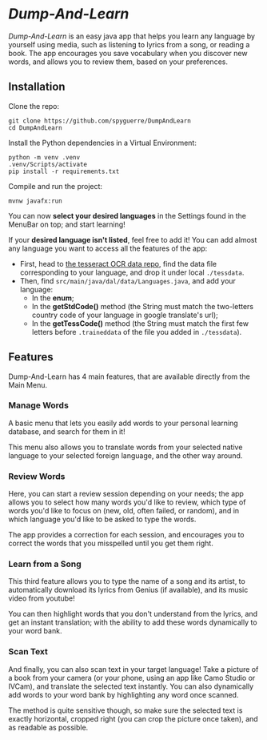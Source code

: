 # *Dump-And-Learn*

*Dump-And-Learn* is an easy java app that helps you learn any
language by yourself using media, such as listening to lyrics from a song,
or reading a book. The app encourages you save vocabulary when
you discover new words, and allows you to review them, based on
your preferences.

## Installation

Clone the repo:
```
git clone https://github.com/spyguerre/DumpAndLearn
cd DumpAndLearn
```

Install the Python dependencies in a Virtual Environment:
```
python -m venv .venv
.venv/Scripts/activate
pip install -r requirements.txt
```

Compile and run the project:
```
mvnw javafx:run
```

You can now **select your desired languages** in the Settings found in
the MenuBar on top; and start learning!

If your **desired language isn't listed**, feel free to add it!
You can add almost any language you want to access all the features of
the app:
- First, head to
[the tesseract OCR data repo](https://github.com/tesseract-ocr/tessdata),
find the data file corresponding to your language, and drop it under local
`./tessdata`.
- Then, find `src/main/java/dal/data/Languages.java`, and add
your language:
    - In the **enum**;
    - In the **getStdCode()** method (the String must match the
  two-letters country code of your language in google translate's url);
    - In the **getTessCode()** method (the String must match the first few
  letters before `.traineddata` of the file you added in `./tessdata`).

## Features

Dump-And-Learn has 4 main features, that are available directly from
the Main Menu.

### Manage Words

A basic menu that lets you easily add words to your personal learning
database, and search for them in it!

This menu also allows you to translate words from your selected native
language to your selected foreign language, and the other way around.

### Review Words

Here, you can start a review session depending on your needs; the
app allows you to select how many words you'd like to review,
which type of words you'd like to focus on (new,
old, often failed, or random), and in which language you'd like to
be asked to type the words.

The app provides a correction for each session, and encourages you
to correct the words that you misspelled until you get them right.

### Learn from a Song

This third feature allows you to type the name of a song and its artist,
to automatically download its lyrics from Genius (if available), and
its music video from youtube!

You can then highlight words that you don't understand from the lyrics,
and get an instant translation; with the ability to add these words
dynamically to your word bank.

### Scan Text

And finally, you can also scan text in your target language! Take
a picture of a book from your camera (or your phone,
using an app like Camo Studio or IVCam), and translate the
selected text instantly. You can also dynamically add words to your
word bank by highlighting any word once scanned.

The method is quite sensitive though, so make sure the selected text
is exactly horizontal, cropped right (you can crop
the picture once taken), and as readable as possible.
